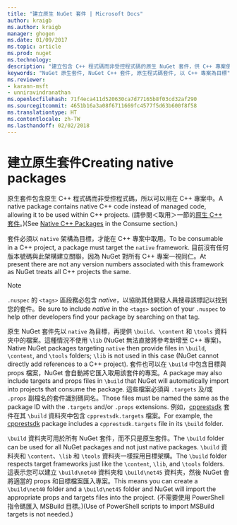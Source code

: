 ```yaml
---
title: "建立原生 NuGet 套件 | Microsoft Docs"
author: kraigb
ms.author: kraigb
manager: ghogen
ms.date: 01/09/2017
ms.topic: article
ms.prod: nuget
ms.technology: 
description: "建立包含 C++ 程式碼而非受控程式碼的原生 NuGet 套件，供 C++ 專案使用的詳細資料。"
keywords: "NuGet 原生套件, NuGet C++ 套件, 原生程式碼套件, 以 C++ 專案為目標"
ms.reviewer:
- karann-msft
- unniravindranathan
ms.openlocfilehash: 71f4eca411d520630ca7d77165b8f03cd32af290
ms.sourcegitcommit: 4651b16a3a08f6711669fc4577f5d63b600f8f58
ms.translationtype: HT
ms.contentlocale: zh-TW
ms.lasthandoff: 02/02/2018
---
```

# <a name="creating-native-packages"></a><span data-ttu-id="1b83f-104">建立原生套件</span><span class="sxs-lookup"><span data-stu-id="1b83f-104">Creating native packages</span></span>

<span data-ttu-id="1b83f-105">原生套件包含原生 C++ 程式碼而非受控程式碼，所以可以用在 C++ 專案中。</span><span class="sxs-lookup"><span data-stu-id="1b83f-105">A native package contains native C++ code instead of managed code, allowing it to be used within C++ projects.</span></span> <span data-ttu-id="1b83f-106">(請參閱＜取用＞一節的[原生 C++ 套件](../consume-packages/finding-and-choosing-packages.md#native-cpp-packages)。)</span><span class="sxs-lookup"><span data-stu-id="1b83f-106">(See [Native C++ Packages](../consume-packages/finding-and-choosing-packages.md#native-cpp-packages) in the Consume section.)</span></span>

<span data-ttu-id="1b83f-107">套件必須以 `native` 架構為目標，才能在 C++ 專案中取用。</span><span class="sxs-lookup"><span data-stu-id="1b83f-107">To be consumable in a C++ project, a package must target the `native` framework.</span></span> <span data-ttu-id="1b83f-108">目前沒有任何版本號碼與此架構建立關聯，因為 NuGet 對所有 C++ 專案一視同仁。</span><span class="sxs-lookup"><span data-stu-id="1b83f-108">At present there are not any version numbers associated with this framework as NuGet treats all C++ projects the same.</span></span>

> [!Note]
> <span data-ttu-id="1b83f-109">`.nuspec` 的 `<tags>` 區段務必包含 *native*，以協助其他開發人員搜尋該標記以找到您的套件。</span><span class="sxs-lookup"><span data-stu-id="1b83f-109">Be sure to include *native* in the `<tags>` section of your `.nuspec` to help other developers find your package by searching on that tag.</span></span>

<span data-ttu-id="1b83f-110">原生 NuGet 套件先以 `native` 為目標，再提供 `\build`、`\content` 和 `\tools` 資料夾中的檔案。這種情況不使用 `\lib` (NuGet 無法直接將參考新增至 C++ 專案)。</span><span class="sxs-lookup"><span data-stu-id="1b83f-110">Native NuGet packages targeting `native` then provide files in `\build`, `\content`, and `\tools` folders; `\lib` is not used in this case (NuGet cannot directly add references to a C++ project).</span></span> <span data-ttu-id="1b83f-111">套件也可以在 `\build` 中包含目標與 props 檔案，NuGet 會自動將它匯入取用該套件的專案。</span><span class="sxs-lookup"><span data-stu-id="1b83f-111">A package may also include targets and props files in `\build` that NuGet will automatically import into projects that consume the package.</span></span> <span data-ttu-id="1b83f-112">這些檔案必須與 `.targets` 及/或 `.props` 副檔名的套件識別碼同名。</span><span class="sxs-lookup"><span data-stu-id="1b83f-112">Those files must be named the same as the package ID with the `.targets` and/or `.props` extensions.</span></span> <span data-ttu-id="1b83f-113">例如，[cpprestsdk](https://nuget.org/packages/cpprestsdk/) 套件在其 `\build` 資料夾中包含 `cpprestsdk.targets` 檔案。</span><span class="sxs-lookup"><span data-stu-id="1b83f-113">For example, the [cpprestsdk](https://nuget.org/packages/cpprestsdk/) package includes a `cpprestsdk.targets` file in its `\build` folder.</span></span>

<span data-ttu-id="1b83f-114">`\build` 資料夾可用於所有 NuGet 套件，而不只是原生套件。</span><span class="sxs-lookup"><span data-stu-id="1b83f-114">The `\build` folder can be used for all NuGet packages and not just native packages.</span></span> <span data-ttu-id="1b83f-115">`\build` 資料夾和 `\content`、`\lib` 和 `\tools` 資料夾一樣採用目標架構。</span><span class="sxs-lookup"><span data-stu-id="1b83f-115">The `\build` folder respects target frameworks just like the `\content`, `\lib`, and `\tools` folders.</span></span> <span data-ttu-id="1b83f-116">這表示您可以建立 `\build\net40` 資料夾和 `\build\net45` 資料夾，然後 NuGet 會將適當的 props 和目標檔案匯入專案。</span><span class="sxs-lookup"><span data-stu-id="1b83f-116">This means you can create a `\build\net40` folder and a `\build\net45` folder and NuGet will import the appropriate props and targets files into the project.</span></span> <span data-ttu-id="1b83f-117">(不需要使用 PowerShell 指令碼匯入 MSBuild 目標。)</span><span class="sxs-lookup"><span data-stu-id="1b83f-117">(Use of PowerShell scripts to import MSBuild targets is not needed.)</span></span>
